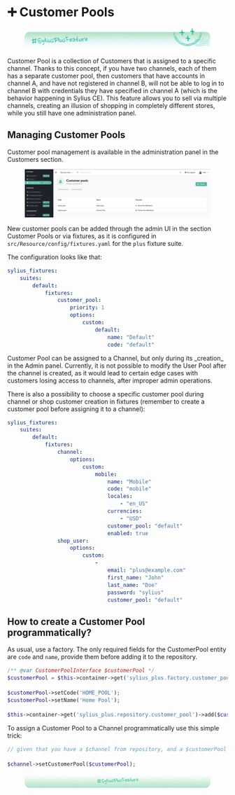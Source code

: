# ➕ Customer Pools

<div data-full-width="false"><figure><img src="../../.gitbook/assets/sylius-docs-plusfeature-start (1).png" alt=""><figcaption></figcaption></figure></div>

Customer Pool is a collection of Customers that is assigned to a specific channel. Thanks to this concept, if you have two channels, each of them has a separate customer pool, then customers that have accounts in channel A, and have not registered in channel B, will not be able to log in to channel B with credentials they have specified in channel A (which is the behavior happening in Sylius CE). This feature allows you to sell via multiple channels, creating an illusion of shopping in completely different stores, while you still have one administration panel.

## Managing Customer Pools

Customer pool management is available in the administration panel in the Customers section.

<figure><img src="../../.gitbook/assets/customer_pools.png" alt=""><figcaption></figcaption></figure>

New customer pools can be added through the admin UI in the section Customer Pools or via fixtures, as it is configured in `src/Resource/config/fixtures.yaml` for the `plus` fixture suite.

The configuration looks like that:

```yaml
sylius_fixtures:
    suites:
        default:
            fixtures:
                customer_pool:
                    priority: 1
                    options:
                        custom:
                            default:
                                name: "Default"
                                code: "default"
```

Customer Pool can be assigned to a Channel, but only during its \_creation\_ in the Admin panel. Currently, it is not possible to modify the User Pool after the channel is created, as it would lead to certain edge cases with customers losing access to channels, after improper admin operations.

There is also a possibility to choose a specific customer pool during channel or shop customer creation in fixtures (remember to create a customer pool before assigning it to a channel):

```yaml
sylius_fixtures:
    suites:
        default:
            fixtures:
                channel:
                    options:
                        custom:
                            mobile:
                                name: "Mobile"
                                code: "mobile"
                                locales:
                                    - "en_US"
                                currencies:
                                    - "USD"
                                customer_pool: "default"
                                enabled: true
                shop_user:
                    options:
                        custom:
                            -
                                email: "plus@example.com"
                                first_name: "John"
                                last_name: "Doe"
                                password: "sylius"
                                customer_pool: "default"
```

## How to create a Customer Pool programmatically?

As usual, use a factory. The only required fields for the CustomerPool entity are `code` and `name`, provide them before adding it to the repository.

```php
/** @var CustomerPoolInterface $customerPool */
$customerPool = $this->container->get('sylius_plus.factory.customer_pool')->createNew();

$customerPool->setCode('HOME_POOL');
$customerPool->setName('Home Pool');

$this->container->get('sylius_plus.repository.customer_pool')->add($customerPool);
```

To assign a Customer Pool to a Channel programmatically use this simple trick:

```php
// given that you have a $channel from repository, and a $customerPool just created above

$channel->setCustomerPool($customerPool);
```

<div data-full-width="false"><figure><img src="../../.gitbook/assets/sylius-docs-plusfeature-end.png" alt=""><figcaption></figcaption></figure></div>
